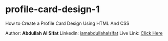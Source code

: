 # profile-card-design-1
How to Create a Profile Card Design Using HTML And CSS

Author: <b>Abdullah Al Sifat</b>
Linkedin: <a href="https://www.linkedin.com/in/iamabdullahalsifat/">iamabdullahalsifat</a>
Live Link: <a href="https://abdullahalsifat.github.io/profile-card-design-1/">Click Here</a>
